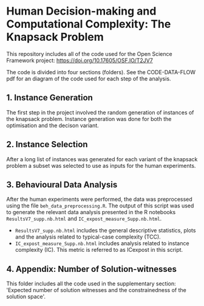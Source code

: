 # Human Decision-making and Computational Complexity: The Knapsack Problem

This repository includes all of the code used for the Open Science Framework project: https://doi.org/10.17605/OSF.IO/T2JV7

The code is divided into four sections (folders). See the CODE-DATA-FLOW pdf for an diagram of the code used for each step of the analysis.

## 1. Instance Generation

The first step in the project involved the random generation of instances of the knapsack problem. Instance generation was done for both the optimisation and the decison variant.

## 2. Instance Selection

After a long list of instances was generated for each variant of the knapsack problem a subset was selected to use as inputs for the human experiments.

## 3. Behavioural Data Analysis

After the human experiments were performed, the data was preprocessed using the file `beh_data_preprocessing.R`. The output of this script was used to generate the relevant data analysis presented in the R notebooks `ResultsV7_supp.nb.html` and `IC_expost_measure_Supp.nb.html`.

- `ResultsV7_supp.nb.html` includes the general descriptive statistics, plots and the analysis related to typical-case complexity (TCC).
- `IC_expost_measure_Supp.nb.html` includes analysis related to instance complexity (IC). This metric is referred to as ICexpost in this script.

## 4. Appendix: Number of Solution-witnesses

This folder includes all the code used in the supplementary section: 'Expected number of solution witnesses and the constrainedness of the solution space'.




